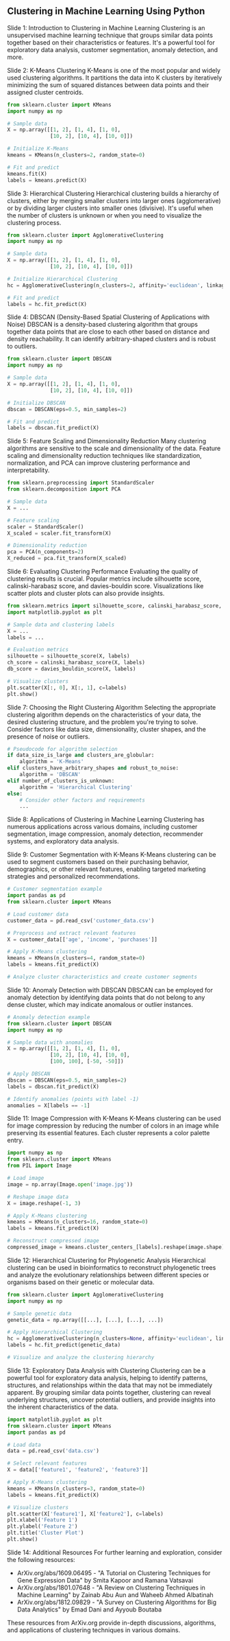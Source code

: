 ## Clustering in Machine Learning Using Python

Slide 1: Introduction to Clustering in Machine Learning
Clustering is an unsupervised machine learning technique that groups similar data points together based on their characteristics or features. It's a powerful tool for exploratory data analysis, customer segmentation, anomaly detection, and more.

Slide 2: K-Means Clustering
K-Means is one of the most popular and widely used clustering algorithms. It partitions the data into K clusters by iteratively minimizing the sum of squared distances between data points and their assigned cluster centroids.

```python
from sklearn.cluster import KMeans
import numpy as np

# Sample data
X = np.array([[1, 2], [1, 4], [1, 0],
              [10, 2], [10, 4], [10, 0]])

# Initialize K-Means
kmeans = KMeans(n_clusters=2, random_state=0)

# Fit and predict
kmeans.fit(X)
labels = kmeans.predict(X)
```

Slide 3: Hierarchical Clustering
Hierarchical clustering builds a hierarchy of clusters, either by merging smaller clusters into larger ones (agglomerative) or by dividing larger clusters into smaller ones (divisive). It's useful when the number of clusters is unknown or when you need to visualize the clustering process.

```python
from sklearn.cluster import AgglomerativeClustering
import numpy as np

# Sample data
X = np.array([[1, 2], [1, 4], [1, 0],
              [10, 2], [10, 4], [10, 0]])

# Initialize Hierarchical Clustering
hc = AgglomerativeClustering(n_clusters=2, affinity='euclidean', linkage='ward')

# Fit and predict
labels = hc.fit_predict(X)
```

Slide 4: DBSCAN (Density-Based Spatial Clustering of Applications with Noise)
DBSCAN is a density-based clustering algorithm that groups together data points that are close to each other based on distance and density reachability. It can identify arbitrary-shaped clusters and is robust to outliers.

```python
from sklearn.cluster import DBSCAN
import numpy as np

# Sample data
X = np.array([[1, 2], [1, 4], [1, 0],
              [10, 2], [10, 4], [10, 0]])

# Initialize DBSCAN
dbscan = DBSCAN(eps=0.5, min_samples=2)

# Fit and predict
labels = dbscan.fit_predict(X)
```

Slide 5: Feature Scaling and Dimensionality Reduction
Many clustering algorithms are sensitive to the scale and dimensionality of the data. Feature scaling and dimensionality reduction techniques like standardization, normalization, and PCA can improve clustering performance and interpretability.

```python
from sklearn.preprocessing import StandardScaler
from sklearn.decomposition import PCA

# Sample data
X = ...

# Feature scaling
scaler = StandardScaler()
X_scaled = scaler.fit_transform(X)

# Dimensionality reduction
pca = PCA(n_components=2)
X_reduced = pca.fit_transform(X_scaled)
```

Slide 6: Evaluating Clustering Performance
Evaluating the quality of clustering results is crucial. Popular metrics include silhouette score, calinski-harabasz score, and davies-bouldin score. Visualizations like scatter plots and cluster plots can also provide insights.

```python
from sklearn.metrics import silhouette_score, calinski_harabasz_score, davies_bouldin_score
import matplotlib.pyplot as plt

# Sample data and clustering labels
X = ...
labels = ...

# Evaluation metrics
silhouette = silhouette_score(X, labels)
ch_score = calinski_harabasz_score(X, labels)
db_score = davies_bouldin_score(X, labels)

# Visualize clusters
plt.scatter(X[:, 0], X[:, 1], c=labels)
plt.show()
```

Slide 7: Choosing the Right Clustering Algorithm
Selecting the appropriate clustering algorithm depends on the characteristics of your data, the desired clustering structure, and the problem you're trying to solve. Consider factors like data size, dimensionality, cluster shapes, and the presence of noise or outliers.

```python
# Pseudocode for algorithm selection
if data_size_is_large and clusters_are_globular:
    algorithm = 'K-Means'
elif clusters_have_arbitrary_shapes and robust_to_noise:
    algorithm = 'DBSCAN'
elif number_of_clusters_is_unknown:
    algorithm = 'Hierarchical Clustering'
else:
    # Consider other factors and requirements
    ...
```

Slide 8: Applications of Clustering in Machine Learning
Clustering has numerous applications across various domains, including customer segmentation, image compression, anomaly detection, recommender systems, and exploratory data analysis.

Slide 9: Customer Segmentation with K-Means
K-Means clustering can be used to segment customers based on their purchasing behavior, demographics, or other relevant features, enabling targeted marketing strategies and personalized recommendations.

```python
# Customer segmentation example
import pandas as pd
from sklearn.cluster import KMeans

# Load customer data
customer_data = pd.read_csv('customer_data.csv')

# Preprocess and extract relevant features
X = customer_data[['age', 'income', 'purchases']]

# Apply K-Means clustering
kmeans = KMeans(n_clusters=4, random_state=0)
labels = kmeans.fit_predict(X)

# Analyze cluster characteristics and create customer segments
```

Slide 10: Anomaly Detection with DBSCAN
DBSCAN can be employed for anomaly detection by identifying data points that do not belong to any dense cluster, which may indicate anomalous or outlier instances.

```python
# Anomaly detection example
from sklearn.cluster import DBSCAN
import numpy as np

# Sample data with anomalies
X = np.array([[1, 2], [1, 4], [1, 0],
              [10, 2], [10, 4], [10, 0],
              [100, 100], [-50, -50]])

# Apply DBSCAN
dbscan = DBSCAN(eps=0.5, min_samples=2)
labels = dbscan.fit_predict(X)

# Identify anomalies (points with label -1)
anomalies = X[labels == -1]
```

Slide 11: Image Compression with K-Means
K-Means clustering can be used for image compression by reducing the number of colors in an image while preserving its essential features. Each cluster represents a color palette entry.

```python
import numpy as np
from sklearn.cluster import KMeans
from PIL import Image

# Load image
image = np.array(Image.open('image.jpg'))

# Reshape image data
X = image.reshape(-1, 3)

# Apply K-Means clustering
kmeans = KMeans(n_clusters=16, random_state=0)
labels = kmeans.fit_predict(X)

# Reconstruct compressed image
compressed_image = kmeans.cluster_centers_[labels].reshape(image.shape)
```

Slide 12: Hierarchical Clustering for Phylogenetic Analysis
Hierarchical clustering can be used in bioinformatics to reconstruct phylogenetic trees and analyze the evolutionary relationships between different species or organisms based on their genetic or molecular data.

```python
from sklearn.cluster import AgglomerativeClustering
import numpy as np

# Sample genetic data
genetic_data = np.array([[...], [...], [...], ...])

# Apply Hierarchical Clustering
hc = AgglomerativeClustering(n_clusters=None, affinity='euclidean', linkage='ward')
labels = hc.fit_predict(genetic_data)

# Visualize and analyze the clustering hierarchy
```

Slide 13: Exploratory Data Analysis with Clustering
Clustering can be a powerful tool for exploratory data analysis, helping to identify patterns, structures, and relationships within the data that may not be immediately apparent. By grouping similar data points together, clustering can reveal underlying structures, uncover potential outliers, and provide insights into the inherent characteristics of the data.

```python
import matplotlib.pyplot as plt
from sklearn.cluster import KMeans
import pandas as pd

# Load data
data = pd.read_csv('data.csv')

# Select relevant features
X = data[['feature1', 'feature2', 'feature3']]

# Apply K-Means clustering
kmeans = KMeans(n_clusters=3, random_state=0)
labels = kmeans.fit_predict(X)

# Visualize clusters
plt.scatter(X['feature1'], X['feature2'], c=labels)
plt.xlabel('Feature 1')
plt.ylabel('Feature 2')
plt.title('Cluster Plot')
plt.show()
```

Slide 14: Additional Resources
For further learning and exploration, consider the following resources:

* ArXiv.org/abs/1609.06495 - "A Tutorial on Clustering Techniques for Gene Expression Data" by Smita Kapoor and Ramana Vatsavai
* ArXiv.org/abs/1801.07648 - "A Review on Clustering Techniques in Machine Learning" by Zainab Abu Aun and Waheeb Ahmed Albatinah
* ArXiv.org/abs/1812.09829 - "A Survey on Clustering Algorithms for Big Data Analytics" by Emad Dani and Ayyoub Boutaba

These resources from ArXiv.org provide in-depth discussions, algorithms, and applications of clustering techniques in various domains.

